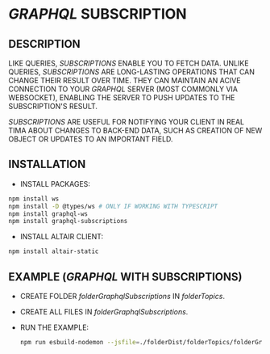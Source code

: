# _GRAPHQL_ SUBSCRIPTION

## DESCRIPTION

LIKE QUERIES, _SUBSCRIPTIONS_ ENABLE YOU TO FETCH DATA. UNLIKE QUERIES, _SUBSCRIPTIONS_ ARE LONG-LASTING OPERATIONS THAT CAN CHANGE THEIR RESULT OVER TIME. THEY CAN MAINTAIN AN ACIVE CONNECTION TO YOUR _GRAPHQL_ SERVER (MOST COMMONLY VIA WEBSOCKET), ENABLING THE SERVER TO PUSH UPDATES TO THE SUBSCRIPTION'S RESULT.

_SUBSCRIPTIONS_ ARE USEFUL FOR NOTIFYING YOUR CLIENT IN REAL TIMA ABOUT CHANGES TO BACK-END DATA, SUCH AS CREATION OF NEW OBJECT OR UPDATES TO AN IMPORTANT FIELD.

## INSTALLATION

* INSTALL PACKAGES:

```bash
npm install ws
npm install -D @types/ws # ONLY IF WORKING WITH TYPESCRIPT
npm install graphql-ws
npm install graphql-subscriptions
```

* INSTALL ALTAIR CLIENT:

```bash
npm install altair-static
```

## EXAMPLE (_GRAPHQL_ WITH SUBSCRIPTIONS)

* CREATE FOLDER _folderGraphqlSubscriptions_ IN _folderTopics_.
* CREATE ALL FILES IN _folderGraphqlSubscriptions_.
* RUN THE EXAMPLE:
  
  ```bash
  npm run esbuild-nodemon --jsfile=./folderDist/folderTopics/folderGraphqlSubscriptions/exampleGraphqlSubscriptions.js
  ```
